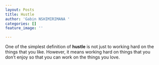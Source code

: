 ```yaml
---
layout: Posts
title: Hustle
author: 'Gabin NSHIMIRIMANA '
categories: []
feature_image: ''

---
```

One of the simplest definition of **hustle** is not just to working hard on the things that you like. However, it means working hard on things that you don’t enjoy so that you can work on the things you love.